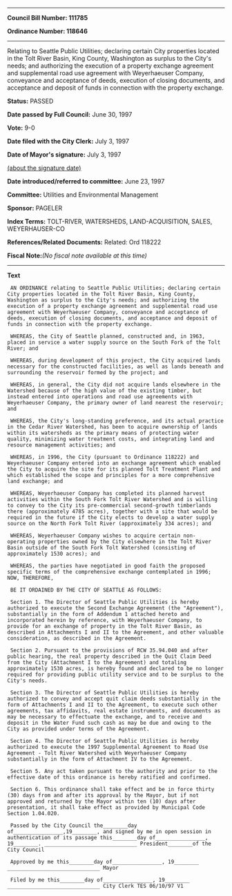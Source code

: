 

********

**Council Bill Number: 111785**
   
**Ordinance Number: 118646**
********

 Relating to Seattle Public Utilities; declaring certain City properties located in the Tolt River Basin, King County, Washington as surplus to the City's needs; and authorizing the execution of a property exchange agreement and supplemental road use agreement with Weyerhaeuser Company, conveyance and acceptance of deeds, execution of closing documents, and acceptance and deposit of funds in connection with the property exchange.

**Status:** PASSED
   
**Date passed by Full Council:** June 30, 1997
   
**Vote:** 9-0
   
**Date filed with the City Clerk:** July 3, 1997
   
**Date of Mayor's signature:** July 3, 1997
   
[(about the signature date)](/~public/approvaldate.htm)
   
   
   
**Date introduced/referred to committee:** June 23, 1997
   
**Committee:** Utilities and Environmental Management
   
**Sponsor:** PAGELER
   
   
**Index Terms:** TOLT-RIVER, WATERSHEDS, LAND-ACQUISITION, SALES, WEYERHAUSER-CO

**References/Related Documents:** Related: Ord 118222

**Fiscal Note:**_(No fiscal note available at this time)_

********

**Text**
   
```
 AN ORDINANCE relating to Seattle Public Utilities; declaring certain City properties located in the Tolt River Basin, King County, Washington as surplus to the City's needs; and authorizing the execution of a property exchange agreement and supplemental road use agreement with Weyerhaeuser Company, conveyance and acceptance of deeds, execution of closing documents, and acceptance and deposit of funds in connection with the property exchange.

 WHEREAS, the City of Seattle planned, constructed and, in 1963, placed in service a water supply source on the South Fork of the Tolt River; and

 WHEREAS, during development of this project, the City acquired lands necessary for the constructed facilities, as well as lands beneath and surrounding the reservoir formed by the project; and

 WHEREAS, in general, the City did not acquire lands elsewhere in the Watershed because of the high value of the existing timber, but instead entered into operations and road use agreements with Weyerhaeuser Company, the primary owner of land nearest the reservoir; and

 WHEREAS, the City's long-standing preference, and its actual practice in the Cedar River Watershed, has been to acquire ownership of lands within its watersheds as the primary means of protecting water quality, minimizing water treatment costs, and integrating land and resource management activities; and

 WHEREAS, in 1996, the City (pursuant to Ordinance 118222) and Weyerhaeuser Company entered into an exchange agreement which enabled the City to acquire the site for its planned Tolt Treatment Plant and which established the scope and principles for a more comprehensive land exchange; and

 WHEREAS, Weyerhaeuser Company has completed its planned harvest activities within the South Fork Tolt River Watershed and is willing to convey to the City its pre-commercial second-growth timberlands there (approximately 4785 acres), together with a site that would be required in the future if the City elects to develop a water supply source on the North Fork Tolt River (approximately 334 acres); and

 WHEREAS, Weyerhaeuser Company wishes to acquire certain non- operating properties owned by the City elsewhere in the Tolt River Basin outside of the South Fork Tolt Watershed (consisting of approximately 1530 acres); and

 WHEREAS, the parties have negotiated in good faith the proposed specific terms of the comprehensive exchange contemplated in 1996; NOW, THEREFORE,

 BE IT ORDAINED BY THE CITY OF SEATTLE AS FOLLOWS:

 Section 1. The Director of Seattle Public Utilities is hereby authorized to execute the Second Exchange Agreement (the "Agreement"), substantially in the form of Addendum 1 attached hereto and incorporated herein by reference, with Weyerhaeuser Company, to provide for an exchange of property in the Tolt River Basin, as described in Attachments I and II to the Agreement, and other valuable consideration, as described in the Agreement.

 Section 2. Pursuant to the provisions of RCW 35.94.040 and after public hearing, the real property described in the Quit Claim Deed from the City (Attachment I to the Agreement) and totaling approximately 1530 acres, is hereby found and declared to be no longer required for providing public utility service and to be surplus to the City's needs.

 Section 3. The Director of Seattle Public Utilities is hereby authorized to convey and accept quit claim deeds substantially in the form of Attachments I and II to the Agreement, to execute such other agreements, tax affidavits, real estate instruments, and documents as may be necessary to effectuate the exchange, and to receive and deposit in the Water Fund such cash as may be due and owing to the City as provided under terms of the Agreement.

 Section 4. The Director of Seattle Public Utilities is hereby authorized to execute the 1997 Supplemental Agreement to Road Use Agreement - Tolt River Watershed with Weyerhaeuser Company substantially in the form of Attachment IV to the Agreement.

 Section 5. Any act taken pursuant to the authority and prior to the effective date of this ordinance is hereby ratified and confirmed.

 Section 6. This ordinance shall take effect and be in force thirty (30) days from and after its approval by the Mayor, but if not approved and returned by the Mayor within ten (10) days after presentation, it shall take effect as provided by Municipal Code Section 1.04.020.

 Passed by the City Council the________day of________________,19________, and signed by me in open session in authentication of its passage this________day of________________, 19________. ______________________________ President________of the City Council

 Approved by me this________day of________________, 19________ ______________________________ Mayor

 Filed by me this________day of________________, 19________ ______________________________ City Clerk TES 06/10/97 V1

```
